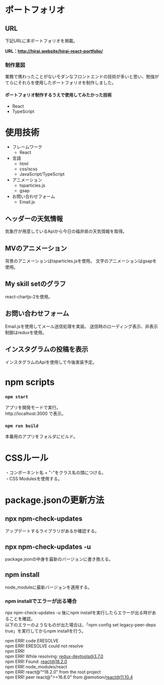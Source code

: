 # ポートフォリオ
## URL
下記URLに本ポートフォリオを掲載。

<strong>URL：http://hirai.website/hirai-react-portfolio/</strong>

### 制作意図
業務で携わったことがないモダンなフロントエンドの技術が多いと思い、勉強がてらにそれらを使用したポートフォリオを制作しました。
#### ポートフォリオ制作するうえで使用してみたかった技術
* React
* TypeScript

# 使用技術
<ul>
  <li>
    フレームワーク
    <ul>
      <li>React</li>
    </ul>
  </li>
  <li>言語
    <ul>
      <li>html</li>
      <li>css/scss</li>
      <li>JavaScript/TypeScript</li>
    </ul>
  </li>
  <li>
    アニメーション
    <ul>
      <li>tsparticles.js</li>
      <li>gsap</li>
    </ul>
  </li>
  <li>
    お問い合わせフォーム
    <ul>
      <li>Email.js</li>
    </ul>
  </li>
</ul>

## ヘッダーの天気情報
気象庁が用意しているApiから今日の福井県の天気情報を取得。
## MVのアニメーション
背景のアニメーションはtsparticles.jsを使用。
文字のアニメーションはgsapを使用。
## My skill setのグラフ
react-chartjs-2を使用。
## お問い合わせフォーム
Email.jsを使用してメール送信処理を実装。
送信時のローディング表示、非表示制御はreduxを使用。
## インスタグラムの投稿を表示
インスタグラムのApiを使用して今後実装予定。

# npm scripts
### `npm start`

アプリを開発モードで実行。<br>
http://localhost:3000 で表示。

### `npm run build`
本番用のアプリをフォルダにビルド。

# CSSルール
・コンポーネント名 + "-"をクラス名の頭につける。<br>
・CSS Modulesを使用する。

# package.jsonの更新方法

## npx npm-check-updates
アップデートするライブラリがあるか確認する。

## npx npm-check-updates -u
package.jsonの中身を最新のバージョンに書き換える。

## npm install
node_moduleに最新バージョンを適用する。

### npm installでエラーが出る場合
npx npm-check-updates -u 後にnpm installを実行したらエラーが出る時があることを確認。<br>
以下のエラーのようなものが出た場合は、「npm config set legacy-peer-deps true」を実行してからnpm installを行う。<br>

npm ERR! code ERESOLVE <br>
npm ERR! ERESOLVE could not resolve <br>
npm ERR! <br>
npm ERR! While resolving: redux-devtools@3.7.0 <br>
npm ERR! Found: react@18.2.0 <br>
npm ERR! node_modules/react <br>
npm ERR!   react@"^18.2.0" from the root project <br>
npm ERR!   peer react@">=16.8.0" from @emotion/react@11.10.4
